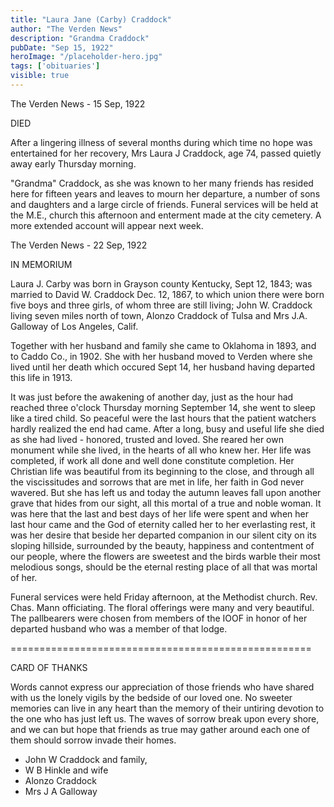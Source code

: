 ```yaml
---
title: "Laura Jane (Carby) Craddock"
author: "The Verden News"
description: "Grandma Craddock"
pubDate: "Sep 15, 1922"
heroImage: "/placeholder-hero.jpg"
tags: ['obituaries']
visible: true
---
```

The Verden News - 15 Sep, 1922

DIED

After a lingering illness of several months during which time no hope was entertained for her recovery, Mrs Laura J Craddock, age 74, passed quietly away early Thursday morning.

"Grandma" Craddock, as she was known to her many friends has resided here for fifteen years and leaves to mourn her departure, a number of sons and daughters and a large circle of friends. Funeral services will be held at the M.E., church this afternoon and enterment made at the city cemetery. A more extended account will appear next week.


The Verden News - 22 Sep, 1922

IN MEMORIUM

Laura J. Carby was born in Grayson county Kentucky, Sept 12, 1843; was married to David W. Craddock Dec. 12, 1867, to which union there were born five boys and three girls, of whom three are still living; John W. Craddock living seven miles north of town, Alonzo Craddock of Tulsa and Mrs J.A. Galloway of Los Angeles, Calif.

Together with her husband and family she came to Oklahoma in 1893, and to Caddo Co., in 1902. She with her husband moved to Verden where she lived until her death which occured Sept 14, her husband having departed this life in 1913.

It was just before the awakening of another day, just as the hour had reached three o'clock Thursday morning September 14, she went to sleep like a tired child. So peaceful were the last hours that the patient watchers hardly realized the end had came. After a long, busy and useful life she died as she had lived - honored, trusted and loved. She reared her own monument while she lived, in the hearts of all who knew her. Her life was completed, if work all done and well done constitute completion. Her Christian life was beautiful from its beginning to the close, and through all the viscissitudes and sorrows that are met in life, her faith in God never wavered. But she has left us and today the autumn leaves fall upon another grave that hides from our sight, all this mortal of a true and noble woman. It was here that the last and best days of her life were spent and when her last hour came and the God of eternity called her to her everlasting rest, it was her desire that beside her departed companion in our silent city on its sloping hillside, surrounded by the beauty, happiness and contentment of our people, where the flowers are sweetest and the birds warble their most melodious songs, should be the eternal resting place of all that was mortal of her.

Funeral services were held Friday afternoon, at the Methodist church. Rev. Chas. Mann officiating. The floral offerings were many and very beautiful. The pallbearers were chosen from members of the IOOF in honor of her departed husband who was a member of that lodge.

====================================================

CARD OF THANKS

Words cannot express our appreciation of those friends who have shared with us the lonely vigils by the bedside of our loved one. No sweeter memories can live in any heart than the memory of their untiring devotion to the one who has just left us. The waves of sorrow break upon every shore, and we can but hope that friends as true may gather around each one of them should sorrow invade their homes.

* John W Craddock and family,
* W B Hinkle and wife
* Alonzo Craddock
* Mrs J A Galloway

